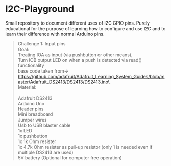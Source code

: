 # I2C-Playground

Small repository to document different uses of I2C GPIO pins. Purely educational for the purpose of learning how to configure and use I2C and to learn their difference with normal Arduino pins.

>Challenge 1: Input pins\
>Goal:
<br />	Treating IOA as input (via pushbutton or other means),
<br />  Turn IOB output LED on when a push is detected via read() functionality
<br />  base code taken from-> https://github.com/adafruit/Adafruit_Learning_System_Guides/blob/master/Adafruit_DS2413/DS2413/DS2413.ino\
\
Material:\
<br />  Adafruit DS2413
<br />  Arduino Uno
<br />  Header pins
<br />  Mini breadboard
<br />  Jumper wires
<br />  Usb to USB blaster cable
<br />  1x LED
<br />  1x pushbutton
<br />  1x 1k Ohm resister
<br />  1x 4.7k Ohm resister as pull-up resistor (only 1 is needed even if multiple DS2413 are used)
<br />  5V battery (Optional for computer free operation)
